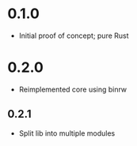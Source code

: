 # 0.1.0

* Initial proof of concept; pure Rust

# 0.2.0

* Reimplemented core using binrw

## 0.2.1

* Split lib into multiple modules

